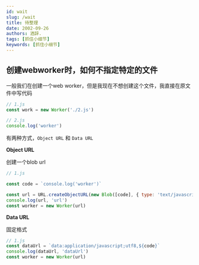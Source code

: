 ```yaml
---
id: wait
slug: /wait
title: 待整理
date: 2002-09-26
authors: 酒辞.
tags: [抓住小细节]
keywords: [抓住小细节]
---
```




## 创建webworker时，如何不指定特定的文件

一般我们在创建一个web worker，但是我现在不想创建这个文件，我直接在原文件中写代码

```js
// 1.js
const work = new Worker('./2.js')
```

```js
// 2.js
console.log('worker')
```



有两种方式，`Object URL` 和 `Data URL`

**Object URL**

创建一个blob url

```js
// 1.js

const code = `console.log('worker')`

const url = URL.createObjectURL(new Blob([code], { type: 'text/javascript' }))
console.log(url, 'url')
const worker = new Worker(url)
```



**Data URL**

固定格式

```js
// 1.js
const dataUrl = `data:application/javascript;utf8,${code}`
console.log(dataUrl, 'dataUrl')
const worker = new Worker(url)
```


